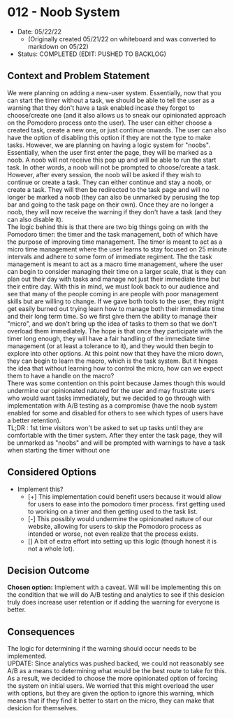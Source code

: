 # 012 - Noob System
* Date: 05/22/22
  * (Originally created 05/21/22 on whiteboard and was converted to markdown on 
    05/22)
* Status: COMPLETED (EDIT: PUSHED TO BACKLOG)

## Context and Problem Statement
We were planning on adding a new-user system. Essentially, now that you can
start the timer without a task, we should be able to tell the user as a
warning that they don't have a task enabled incase they forgot to choose/create
one (and it also allows us to sneak our opinionated approach on the Pomodoro
process onto the user). The user can either choose a created task, create a new
one, or just continue onwards. The user can also have the option of disabling
this option if they are not the type to make tasks. However, we are planning on
having a logic system for "noobs". Essentially, when the user first enter the
page, they will be marked  as a noob. A noob will not receive this pop up and
will be able to run the start task. In other words, a noob will not be prompted
to choose/create a task. However, after every session, the noob will be asked if
they wish to continue or create a task. They can either continue and stay a
noob, or create a task. They will then be redirected to the task page and will
no longer be marked a noob (they can also be unmarked by perusing the top bar
and going to the task page on their own). Once they are no longer a noob, they
will now receive the warning if they don't have a task (and they can also disable it).  
The logic behind this is that there are two big things going on with the
Pomodoro timer: the timer and the task management, both of which have the
purpose of improving time management. The timer is meant to act as a micro time
management where the user learns to stay focused on 25 minute intervals and
adhere to some form of immediate regiment. The the task management is meant to
act as a macro time management, where the user can begin to consider managing
their time on a larger scale, that is they can plan out their day with tasks and
manage not just their immediate time but their entire day. With this in mind, we
must look back to our audience and see that many of the people coming in are
people with poor management skills but are willing to change. If we gave both
tools to the user, they might get easily burned out trying learn how to manage
both their immediate time and their long term time. So we first give them the
ability to manage their "micro", and we don't bring up the idea of tasks to them
so that we don't overload them immediately. The hope is that once they
participate with the timer long enough, they will have a fair handling of the
immediate time management (or at least  a tolerance to it), and they would then
begin to explore into other options. At this point now that they have the micro
down, they can begin to learn the macro, which is the task system. But it hinges
the idea that without learning how to control the micro, how can we expect them
to have a handle on the macro?  
There was some contention on this point because James though this would
undermine our opinionated natured for the user and may frustrate users who would
want tasks immediately, but we decided to go through with implementation with A/B
testing as a compromise (have the noob system enabled for some and disabled for
others to see which types of users have a better retention).  
TL;DR : 1st time visitors won't be asked to set up tasks until they are 
comfortable with the timer system. After they enter the task page, they 
will be unmarked as "noobs" and will be prompted with warnings to have a task 
when starting the timer without one

## Considered Options
* Implement this?
  * [+] This implementation could benefit users because it would  allow for 
    users to ease into the pomodoro timer process. first getting used to working
    on a timer and then getting used to the task list.
  * [-] This possibly would undermine the opinionated nature of our website, 
    allowing for users to skip the Pomodoro process as intended or worse, not 
    even realize that the process exists.
  * [] A bit of extra effort into setting up this logic (though honest it is not
    a whole lot).

## Decision Outcome

**Chosen option:** Implement with a caveat. Will will be implementing this on
the condition that we will do A/B testing and analytics to see if this desicion
truly does increase user retention or if adding the warning for everyone is
better.


## Consequences
The logic for determining if the warning should occur needs to be implemented.  
UPDATE: Since analytics was pushed backed, we could not reasonably see A/B as
a means to determining what would be the best route to take for this. As a 
result, we decided to choose the more opinionated option of forcing the
system on initial users. We worried that this might overload the user with
options, but they are given the option to ignore this warning, which means
that if they find it better to start on the micro, they can make that 
desicion for themselves.

